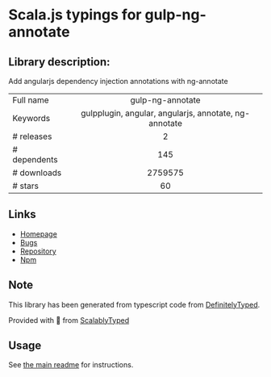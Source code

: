 
# Scala.js typings for gulp-ng-annotate


## Library description:
Add angularjs dependency injection annotations with ng-annotate

|                    |                 |
| ------------------ | :-------------: |
| Full name          | gulp-ng-annotate |
| Keywords           | gulpplugin, angular, angularjs, annotate, ng-annotate |
| # releases         | 2 |
| # dependents       | 145 |
| # downloads        | 2759575 |
| # stars            | 60 |

## Links
- [Homepage](https://github.com/Kagami/gulp-ng-annotate)
- [Bugs](https://github.com/Kagami/gulp-ng-annotate/issues)
- [Repository](https://github.com/Kagami/gulp-ng-annotate)
- [Npm](https://www.npmjs.com/package/gulp-ng-annotate)
    


## Note
This library has been generated from typescript code from [DefinitelyTyped](https://definitelytyped.org).

Provided with :purple_heart: from [ScalablyTyped](https://github.com/oyvindberg/ScalablyTyped)

## Usage
See [the main readme](../../readme.md) for instructions.


